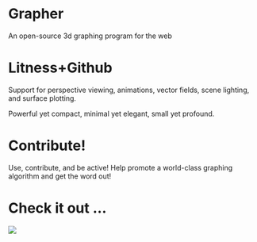 # Grapher

An open-source 3d graphing program for the web


# Litness+Github

Support for perspective viewing, animations, vector fields, scene lighting, and surface plotting.

Powerful yet compact, minimal yet elegant, small yet profound.


# Contribute!

Use, contribute, and be active! Help promote a world-class graphing algorithm and get the word out!

# Check it out ...

<img src="https://i.ibb.co/Lx8f9nZ/Vector-Field.png" />
